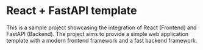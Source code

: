 # React + FastAPI template
This is a sample project showcasing the integration of React (Frontend) and FastAPI (Backend). The project aims to provide a simple web application template with a modern frontend framework and a fast backend framework.